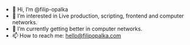 - 👋 Hi, I’m @filip-opalka
- 👀 I’m interested in Live production, scripting, frontend and computer networks.
- 🌱 I’m currently getting better in computer networks.
- 📫 How to reach me: hello@filipopalka.com
